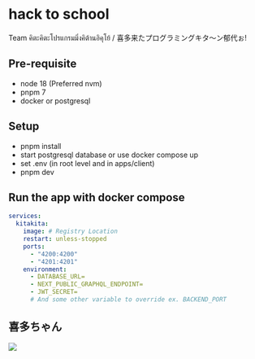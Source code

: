 # hack to school

Team คิตะคิตะโปรแกรมมิ่งคิต้านอิคุโย้ / 喜多来たプログラミングキタ～ン郁代ぉ!

## Pre-requisite

- node 18 (Preferred nvm)
- pnpm 7
- docker or postgresql

## Setup

- pnpm install
- start postgresql database or use docker compose up
- set .env (in root level and in apps/client)
- pnpm dev

## Run the app with docker compose

```yml
services:
  kitakita:
    image: # Registry Location
    restart: unless-stopped
    ports:
      - "4200:4200"
      - "4201:4201"
    environment:
      - DATABASE_URL=
      - NEXT_PUBLIC_GRAPHQL_ENDPOINT=
      - JWT_SECRET=
      # And some other variable to override ex. BACKEND_PORT
```

## 喜多ちゃん

![](https://media.tenor.com/KJ_he9DiCg0AAAAd/kita-ikuyo-bocchi-the-rock.gif)
